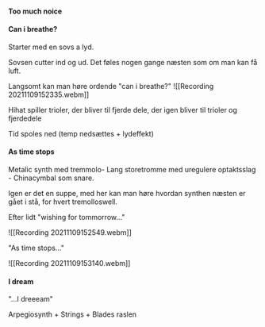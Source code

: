 


#### Too much noice

#### Can i breathe?
Starter med en sovs a lyd.

Sovsen cutter ind og ud. Det føles nogen gange næsten som om man kan få luft.

Langsomt kan man høre ordende "can i breathe?"
![[Recording 20211109152335.webm]]


Hihat spiller trioler, der bliver til fjerde dele, der igen bliver til trioler og fjerdedele

Tid spoles ned (temp nedsættes + lydeffekt)

#### As time stops
Metalic synth med tremmolo- Lang storetromme med uregulere optaktsslag - Chinacymbal som snare.

Igen er det en suppe, med her kan man høre hvordan synthen næsten er gået i stå, for hvert tremolloswell. 

Efter lidt "wishing for tommorrow..."

![[Recording 20211109152549.webm]]

"As time stops..."

![[Recording 20211109153140.webm]]

#### I dream
"...I dreeeam"

Arpegiosynth + Strings + Blades raslen 



